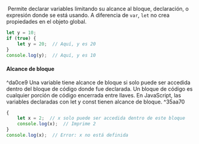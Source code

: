  Permite declarar variables limitando su alcance al bloque, declaración, o expresión donde se está usando. A diferencia de `var`, `let` no crea propiedades en el objeto global.

```javascript
let y = 10;
if (true) {
    let y = 20;  // Aquí, y es 20
}
console.log(y);  // Aquí, y es 10
```

#### Alcance de bloque

^da0ce9
Una variable tiene alcance de bloque si solo puede ser accedida dentro del bloque de código donde fue declarada. Un bloque de código es cualquier porción de código encerrada entre llaves. En JavaScript, las variables declaradas con let y const tienen alcance de bloque. ^35aa70
```javascript
{
    let x = 2;  // x solo puede ser accedida dentro de este bloque
    console.log(x);  // Imprime 2
}
console.log(x);  // Error: x no está definida
```


